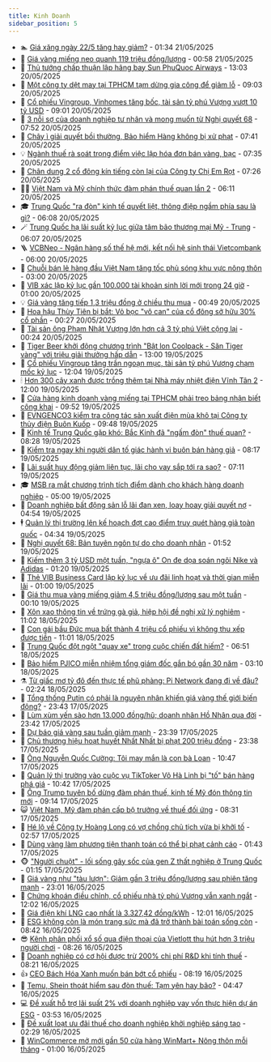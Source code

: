 ```yaml
---
title: Kinh Doanh
sidebar_position: 5
---
```


<!-- dantri-kinh-doanh:START -->
- 🏊 [Giá xăng ngày 22/5 tăng hay giảm?](https://dantri.com.vn/kinh-doanh/gia-xang-ngay-225-tang-hay-giam-20250520234832091.htm) - 01:34 21/05/2025
- 🦆 [Giá vàng miếng neo quanh 119 triệu đồng/lượng](https://dantri.com.vn/kinh-doanh/gia-vang-mieng-neo-quanh-119-trieu-dongluong-20250521014918946.htm) - 00:58 21/05/2025
- 🦄 [Thủ tướng chấp thuận lập hãng bay Sun PhuQuoc Airways](https://dantri.com.vn/xa-hoi/thu-tuong-chap-thuan-lap-hang-bay-sun-phuquoc-airways-20250520194149949.htm) - 13:03 20/05/2025
- 🌝 [Một công ty dệt may tại TPHCM tạm dừng gia công để giảm lỗ](https://dantri.com.vn/kinh-doanh/mot-cong-ty-det-may-tai-tphcm-tam-dung-gia-cong-de-giam-lo-20250520153032900.htm) - 09:03 20/05/2025
- 💃 [Cổ phiếu Vingroup, Vinhomes tăng bốc, tài sản tỷ phú Vượng vượt 10 tỷ USD](https://dantri.com.vn/kinh-doanh/co-phieu-vingroup-vinhomes-tang-boc-tai-san-ty-phu-vuong-vuot-10-ty-usd-20250520155739290.htm) - 09:01 20/05/2025
- 🦏 [3 nỗi sợ của doanh nghiệp tư nhân và mong muốn từ Nghị quyết 68](https://dantri.com.vn/kinh-doanh/3-noi-so-cua-doanh-nghiep-tu-nhan-va-mong-muon-tu-nghi-quyet-68-20250519085430598.htm) - 07:52 20/05/2025
- 🦩 [Chây ì giải quyết bồi thường, Bảo hiểm Hàng không bị xử phạt](https://dantri.com.vn/kinh-doanh/chay-i-giai-quyet-boi-thuong-bao-hiem-hang-khong-bi-xu-phat-20250520111440880.htm) - 07:41 20/05/2025
- 💡 [Ngành thuế rà soát trọng điểm việc lập hóa đơn bán vàng, bạc](https://dantri.com.vn/kinh-doanh/nganh-thue-ra-soat-trong-diem-viec-lap-hoa-don-ban-vang-bac-20250519182226695.htm) - 07:35 20/05/2025
- 🌊 [Chân dung 2 cổ đông kín tiếng còn lại của Công ty Chị Em Rọt](https://dantri.com.vn/kinh-doanh/chan-dung-2-co-dong-kin-tieng-con-lai-cua-cong-ty-chi-em-rot-20250520134512025.htm) - 07:26 20/05/2025
- 🧑‍💻 [Việt Nam và Mỹ chính thức đàm phán thuế quan lần 2](https://dantri.com.vn/kinh-doanh/viet-nam-va-my-chinh-thuc-dam-phan-thue-quan-lan-2-20250520122030788.htm) - 06:11 20/05/2025
- 🎓 [Trung Quốc &quot;ra đòn&quot; kinh tế quyết liệt, thông điệp ngầm phía sau là gì?](https://dantri.com.vn/kinh-doanh/trung-quoc-ra-don-kinh-te-quyet-liet-thong-diep-ngam-phia-sau-la-gi-20250520130527692.htm) - 06:08 20/05/2025
- 🪄 [Trung Quốc hạ lãi suất kỷ lục giữa tâm bão thương mại Mỹ - Trung](https://dantri.com.vn/kinh-doanh/trung-quoc-ha-lai-suat-ky-luc-giua-tam-bao-thuong-mai-my-trung-20250520123535084.htm) - 06:07 20/05/2025
- 🪜 [VCBNeo - Ngân hàng số thế hệ mới, kết nối hệ sinh thái Vietcombank](https://dantri.com.vn/kinh-doanh/vcbneo-ngan-hang-so-the-he-moi-ket-noi-he-sinh-thai-vietcombank-20250519210726538.htm) - 06:00 20/05/2025
- 🦄 [Chuỗi bán lẻ hàng đầu Việt Nam tăng tốc phủ sóng khu vực nông thôn](https://dantri.com.vn/kinh-doanh/chuoi-ban-le-hang-dau-viet-nam-tang-toc-phu-song-khu-vuc-nong-thon-20250520092037849.htm) - 03:00 20/05/2025
- 💯 [VIB xác lập kỷ lục gần 100.000 tài khoản sinh lời mới trong 24 giờ](https://dantri.com.vn/kinh-doanh/vib-xac-lap-ky-luc-gan-100000-tai-khoan-sinh-loi-moi-trong-24-gio-20250519220813889.htm) - 01:00 20/05/2025
- 💡 [Giá vàng tăng tiếp 1,3 triệu đồng ở chiều thu mua](https://dantri.com.vn/kinh-doanh/gia-vang-tang-tiep-13-trieu-dong-o-chieu-thu-mua-20250520001602252.htm) - 00:49 20/05/2025
- 🧰 [Hoa hậu Thùy Tiên bị bắt: Vỏ bọc &quot;vô can&quot; của cổ đông sở hữu 30% cổ phần](https://dantri.com.vn/kinh-doanh/hoa-hau-thuy-tien-bi-bat-vo-boc-vo-can-cua-co-dong-so-huu-30-co-phan-20250520004324819.htm) - 00:27 20/05/2025
- 🎊 [Tài sản ông Phạm Nhật Vượng lớn hơn cả 3 tỷ phú Việt cộng lại](https://dantri.com.vn/kinh-doanh/tai-san-ong-pham-nhat-vuong-lon-hon-ca-3-ty-phu-viet-cong-lai-20250520055132756.htm) - 00:24 20/05/2025
- 🔭 [Tiger Beer khởi động chương trình &quot;Bật lon Coolpack - Săn Tiger vàng&quot; với triệu giải thưởng hấp dẫn](https://dantri.com.vn/kinh-doanh/tiger-beer-khoi-dong-chuong-trinh-bat-lon-coolpack-san-tiger-vang-voi-trieu-giai-thuong-hap-dan-20250519155801008.htm) - 13:00 19/05/2025
- 💼 [Cổ phiếu Vingroup tăng trần ngoạn mục, tài sản tỷ phú Vượng chạm mốc kỷ lục](https://dantri.com.vn/kinh-doanh/co-phieu-vingroup-tang-tran-ngoan-muc-tai-san-ty-phu-vuong-cham-moc-ky-luc-20250519173044897.htm) - 12:04 19/05/2025
- 🕯 [Hơn 300 cây xanh được trồng thêm tại Nhà máy nhiệt điện Vĩnh Tân 2](https://dantri.com.vn/kinh-doanh/hon-300-cay-xanh-duoc-trong-them-tai-nha-may-nhiet-dien-vinh-tan-2-20250519171045077.htm) - 12:00 19/05/2025
- 🫣 [Cửa hàng kinh doanh vàng miếng tại TPHCM phải treo bảng nhận biết công khai](https://dantri.com.vn/kinh-doanh/cua-hang-kinh-doanh-vang-mieng-tai-tphcm-phai-treo-bang-nhan-biet-cong-khai-20250519163831315.htm) - 09:52 19/05/2025
- 🤠 [EVNGENCO3 kiểm tra công tác sản xuất điện mùa khô tại Công ty thủy điện Buôn Kuốp](https://dantri.com.vn/kinh-doanh/evngenco3-kiem-tra-cong-tac-san-xuat-dien-mua-kho-tai-cong-ty-thuy-dien-buon-kuop-20250519163026651.htm) - 09:48 19/05/2025
- 🌈 [Kinh tế Trung Quốc gặp khó: Bắc Kinh đã &quot;ngấm đòn&quot; thuế quan?](https://dantri.com.vn/kinh-doanh/kinh-te-trung-quoc-gap-kho-bac-kinh-da-ngam-don-thue-quan-20250519145314802.htm) - 08:28 19/05/2025
- 🦅 [Kiểm tra ngay khi người dân tố giác hành vi buôn bán hàng giả](https://dantri.com.vn/kinh-doanh/kiem-tra-ngay-khi-nguoi-dan-to-giac-hanh-vi-buon-ban-hang-gia-20250519151553737.htm) - 08:17 19/05/2025
- 🌁 [Lãi suất huy động giảm liên tục, lãi cho vay sắp tới ra sao?](https://dantri.com.vn/kinh-doanh/lai-suat-huy-dong-giam-lien-tuc-lai-cho-vay-sap-toi-ra-sao-20250519140035829.htm) - 07:11 19/05/2025
- 🎓 [MSB ra mắt chương trình tích điểm dành cho khách hàng doanh nghiệp](https://dantri.com.vn/kinh-doanh/msb-ra-mat-chuong-trinh-tich-diem-danh-cho-khach-hang-doanh-nghiep-20250519110042546.htm) - 05:00 19/05/2025
- 📝 [Doanh nghiệp bất động sản lỗ lãi đan xen, loay hoay giải quyết nợ](https://dantri.com.vn/kinh-doanh/doanh-nghiep-bat-dong-san-lo-lai-dan-xen-loay-hoay-giai-quyet-no-20250519113027282.htm) - 04:54 19/05/2025
- 🕴 [Quản lý thị trường lên kế hoạch đợt cao điểm truy quét hàng giả toàn quốc](https://dantri.com.vn/kinh-doanh/quan-ly-thi-truong-len-ke-hoach-dot-cao-diem-truy-quet-hang-gia-toan-quoc-20250519110537417.htm) - 04:34 19/05/2025
- 🧰 [Nghị quyết 68: Bản tuyên ngôn tự do cho doanh nhân](https://dantri.com.vn/kinh-doanh/nghi-quyet-68-ban-tuyen-ngon-tu-do-cho-doanh-nhan-20250516120855149.htm) - 01:52 19/05/2025
- 🤖 [Kiếm thêm 3 tỷ USD một tuần, &quot;ngựa ô&quot; On đe dọa soán ngôi Nike và Adidas](https://dantri.com.vn/kinh-doanh/kiem-them-3-ty-usd-mot-tuan-ngua-o-on-de-doa-soan-ngoi-nike-va-adidas-20250518210904669.htm) - 01:20 19/05/2025
- 🤠 [Thẻ VIB Business Card lập kỷ lục về ưu đãi linh hoạt và thời gian miễn lãi](https://dantri.com.vn/kinh-doanh/the-vib-business-card-lap-ky-luc-ve-uu-dai-linh-hoat-va-thoi-gian-mien-lai-20250518160237075.htm) - 01:00 19/05/2025
- 🌮 [Giá thu mua vàng miếng giảm 4,5 triệu đồng/lượng sau một tuần](https://dantri.com.vn/kinh-doanh/gia-thu-mua-vang-mieng-giam-45-trieu-dongluong-sau-mot-tuan-20250519070658198.htm) - 00:10 19/05/2025
- 🦄 [Xôn xao thông tin về trứng gà giả, hiệp hội đề nghị xử lý nghiêm](https://dantri.com.vn/kinh-doanh/xon-xao-thong-tin-ve-trung-ga-gia-hiep-hoi-de-nghi-xu-ly-nghiem-20250518153817878.htm) - 11:02 18/05/2025
- 👺 [Con gái bầu Đức mua bất thành 4 triệu cổ phiếu vì không thu xếp được tiền](https://dantri.com.vn/kinh-doanh/con-gai-bau-duc-mua-bat-thanh-4-trieu-co-phieu-vi-khong-thu-xep-duoc-tien-20250518163648652.htm) - 11:01 18/05/2025
- 🤗 [Trung Quốc đột ngột &quot;quay xe&quot; trong cuộc chiến đất hiếm?](https://dantri.com.vn/kinh-doanh/trung-quoc-dot-ngot-quay-xe-trong-cuoc-chien-dat-hiem-20250516153157992.htm) - 06:51 18/05/2025
- 💪 [Bảo hiểm PJICO miễn nhiệm tổng giám đốc gắn bó gần 30 năm](https://dantri.com.vn/kinh-doanh/bao-hiem-pjico-mien-nhiem-tong-giam-doc-gan-bo-gan-30-nam-20250517212424832.htm) - 03:10 18/05/2025
- ⚗️ [Từ giấc mơ tỷ đô đến thực tế phũ phàng: Pi Network đang đi về đâu?](https://dantri.com.vn/kinh-doanh/tu-giac-mo-ty-do-den-thuc-te-phu-phang-pi-network-dang-di-ve-dau-20250517201857699.htm) - 02:24 18/05/2025
- 🧠 [Tổng thống Putin có phải là nguyên nhân khiến giá vàng thế giới biến động?](https://dantri.com.vn/kinh-doanh/tong-thong-putin-co-phai-la-nguyen-nhan-khien-gia-vang-the-gioi-bien-dong-20250516171252957.htm) - 23:43 17/05/2025
- 🗽 [Lùm xùm yến sào hơn 13.000 đồng/hũ; doanh nhân Hồ Nhân qua đời](https://dantri.com.vn/kinh-doanh/lum-xum-yen-sao-hon-13000-donghu-doanh-nhan-ho-nhan-qua-doi-20250518015118886.htm) - 23:42 17/05/2025
- 🫣 [Dự báo giá vàng sau tuần giảm mạnh](https://dantri.com.vn/kinh-doanh/du-bao-gia-vang-sau-tuan-giam-manh-20250517221702977.htm) - 23:39 17/05/2025
- 🫣 [Chủ thương hiệu hoạt huyết Nhất Nhất bị phạt 200 triệu đồng](https://dantri.com.vn/kinh-doanh/chu-thuong-hieu-hoat-huyet-nhat-nhat-bi-phat-200-trieu-dong-20250518012207703.htm) - 23:38 17/05/2025
- 🫣 [Ông Nguyễn Quốc Cường: Tôi may mắn là con bà Loan](https://dantri.com.vn/kinh-doanh/ong-nguyen-quoc-cuong-toi-may-man-la-con-ba-loan-20250517150647253.htm) - 10:47 17/05/2025
- 💂 [Quản lý thị trường vào cuộc vụ TikToker Võ Hà Linh bị &quot;tố&quot; bán hàng phá giá](https://dantri.com.vn/kinh-doanh/quan-ly-thi-truong-vao-cuoc-vu-tiktoker-vo-ha-linh-bi-to-ban-hang-pha-gia-20250517171555525.htm) - 10:42 17/05/2025
- 💫 [Ông Trump tuyên bố dừng đàm phán thuế, kinh tế Mỹ đón thông tin mới](https://dantri.com.vn/kinh-doanh/ong-trump-tuyen-bo-dung-dam-phan-thue-kinh-te-my-don-thong-tin-moi-20250517111241032.htm) - 09:14 17/05/2025
- 😺 [Việt Nam, Mỹ đàm phán cấp bộ trưởng về thuế đối ứng](https://dantri.com.vn/kinh-doanh/viet-nam-my-dam-phan-cap-bo-truong-ve-thue-doi-ung-20250517130757073.htm) - 08:31 17/05/2025
- 🦆 [Hé lộ về Công ty Hoàng Long có vợ chồng chủ tịch vừa bị khởi tố](https://dantri.com.vn/kinh-doanh/he-lo-ve-cong-ty-hoang-long-co-vo-chong-chu-tich-vua-bi-khoi-to-20250517084222158.htm) - 02:57 17/05/2025
- 👀 [Dùng vàng làm phương tiện thanh toán có thể bị phạt cảnh cáo](https://dantri.com.vn/kinh-doanh/dung-vang-lam-phuong-tien-thanh-toan-co-the-bi-phat-canh-cao-20250517081130087.htm) - 01:43 17/05/2025
- 🐵 [&quot;Người chuột&quot; - lối sống gây sốc của gen Z thất nghiệp ở Trung Quốc](https://dantri.com.vn/kinh-doanh/nguoi-chuot-loi-song-gay-soc-cua-gen-z-that-nghiep-o-trung-quoc-20250513170621959.htm) - 01:15 17/05/2025
- 🤖 [Giá vàng như &quot;tàu lượn&quot;: Giảm gần 3 triệu đồng/lượng sau phiên tăng mạnh](https://dantri.com.vn/kinh-doanh/gia-vang-nhu-tau-luon-giam-gan-3-trieu-dongluong-sau-phien-tang-manh-20250517003315815.htm) - 23:01 16/05/2025
- 💂 [Chứng khoán điều chỉnh, cổ phiếu nhà tỷ phú Vượng vẫn xanh ngắt](https://dantri.com.vn/kinh-doanh/chung-khoan-dieu-chinh-co-phieu-nha-ty-phu-vuong-van-xanh-ngat-20250516163343727.htm) - 12:02 16/05/2025
- 🦆 [Giá điện khí LNG cao nhất là 3.327,42 đồng/kWh](https://dantri.com.vn/kinh-doanh/gia-dien-khi-lng-cao-nhat-la-332742-dongkwh-20250516184956789.htm) - 12:01 16/05/2025
- 🦅 [ESG không còn là món trang sức mà đã trở thành bài toán sống còn](https://dantri.com.vn/kinh-doanh/esg-khong-con-la-mon-trang-suc-ma-da-tro-thanh-bai-toan-song-con-20250113153057945.htm) - 08:42 16/05/2025
- 😎 [Kênh phân phối xổ số qua điện thoại của Vietlott thu hút hơn 3 triệu người chơi](https://dantri.com.vn/kinh-doanh/kenh-phan-phoi-xo-so-qua-dien-thoai-cua-vietlott-thu-hut-hon-3-trieu-nguoi-choi-20250516150325584.htm) - 08:26 16/05/2025
- 🐎 [Doanh nghiệp có cơ hội được trừ 200% chi phí R&amp;D khi tính thuế](https://dantri.com.vn/kinh-doanh/doanh-nghiep-co-co-hoi-duoc-tru-200-chi-phi-rd-khi-tinh-thue-20250516111720005.htm) - 08:21 16/05/2025
- 👍 [CEO Bách Hóa Xanh muốn bán bớt cổ phiếu](https://dantri.com.vn/kinh-doanh/ceo-bach-hoa-xanh-muon-ban-bot-co-phieu-20250516151418081.htm) - 08:19 16/05/2025
- 🦒 [Temu, Shein thoát hiểm sau đòn thuế: Tạm yên hay bão?](https://dantri.com.vn/kinh-doanh/temu-shein-thoat-hiem-sau-don-thue-tam-yen-hay-bao-20250514101706761.htm) - 04:47 16/05/2025
- 💻 [Đề xuất hỗ trợ lãi suất 2% với doanh nghiệp vay vốn thực hiện dự án ESG](https://dantri.com.vn/kinh-doanh/de-xuat-ho-tro-lai-suat-2-voi-doanh-nghiep-vay-von-thuc-hien-du-an-esg-20250516101738910.htm) - 03:53 16/05/2025
- 👺 [Đề xuất loạt ưu đãi thuế cho doanh nghiệp khởi nghiệp sáng tạo](https://dantri.com.vn/kinh-doanh/de-xuat-loat-uu-dai-thue-cho-doanh-nghiep-khoi-nghiep-sang-tao-20250516091832977.htm) - 02:29 16/05/2025
- 🧐 [WinCommerce mở mới gần 50 cửa hàng WinMart+ Nông thôn mỗi tháng](https://dantri.com.vn/kinh-doanh/wincommerce-mo-moi-gan-50-cua-hang-winmart-nong-thon-moi-thang-20250514222818279.htm) - 01:00 16/05/2025<!-- dantri-kinh-doanh:END -->
